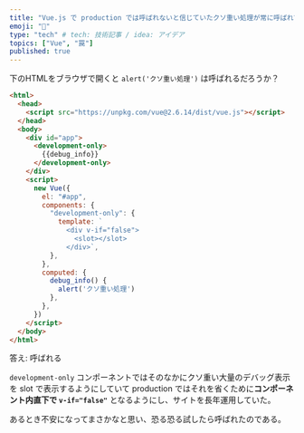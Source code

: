 ```yaml
---
title: "Vue.js で production では呼ばれないと信じていたクソ重い処理が常に呼ばれてた件"
emoji: "🌟"
type: "tech" # tech: 技術記事 / idea: アイデア
topics: ["Vue", "罠"]
published: true
---
```

下のHTMLをブラウザで開くと `alert('クソ重い処理')` は呼ばれるだろうか？

```html
<html>
  <head>
    <script src="https://unpkg.com/vue@2.6.14/dist/vue.js"></script>
  </head>
  <body>
    <div id="app">
      <development-only>
        {{debug_info}}
      </development-only>
    </div>
    <script>
      new Vue({
        el: "#app",
        components: {
          "development-only": {
            template: `
              <div v-if="false">
                <slot></slot>
              </div>`,
          },
        },
        computed: {
          debug_info() {
            alert('クソ重い処理')
          },
        },
      })
    </script>
  </body>
</html>
```

答え: 呼ばれる

`development-only` コンポーネントではそのなかにクソ重い大量のデバッグ表示を slot で表示するようにしていて production ではそれを省くために**コンポーネント内直下で `v-if="false"`** となるようにし、サイトを長年運用していた。

あるとき不安になってまさかなと思い、恐る恐る試したら呼ばれたのである。
